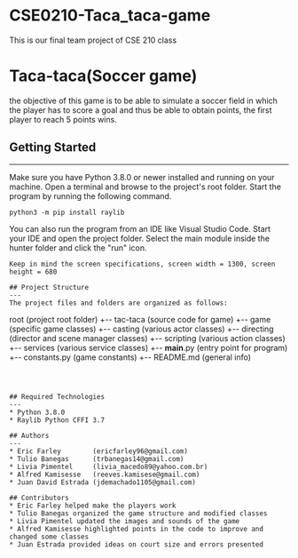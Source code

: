 # CSE0210-Taca_taca-game
This is our final team project of CSE 210 class

# Taca-taca(Soccer game)

the objective of this game is to be able to simulate a soccer field in which the player has to score a goal and thus be able to obtain points, the first player to reach 5 points wins.

## Getting Started
---
Make sure you have Python 3.8.0 or newer installed and running on your machine. Open a terminal and browse to the project's root folder. Start the program by running the following command.
```
python3 -m pip install raylib
```
You can also run the program from an IDE like Visual Studio Code. Start your IDE and open the project folder. Select the main module inside the hunter folder and click the "run" icon.
```
Keep in mind the screen specifications, screen width = 1300, screen height = 680

## Project Structure
---
The project files and folders are organized as follows:
```
root                    (project root folder)
+-- tac-taca            (source code for game)
  +-- game              (specific game classes)
    +-- casting         (various actor classes)
    +-- directing       (director and scene manager classes)
    +-- scripting       (various action classes)
    +-- services        (various service classes)
  +-- __main__.py       (entry point for program)
  +-- constants.py      (game constants)
+-- README.md           (general info)
```



## Required Technologies
---
* Python 3.8.0
* Raylib Python CFFI 3.7

## Authors
---
* Eric Farley        (ericfarley96@gmail.com)
* Tulio Banegas      (trbanegas14@gmail.com)
* Livia Pimentel     (livia_macedo89@yahoo.com.br)
* Alfred Kamisesse   (reeves.kamisese@gmail.com)
* Juan David Estrada (jdemachado1105@gmail.com)

## Contributors 
* Eric Farley helped make the players work
* Tulio Banegas organized the game structure and modified classes
* Livia Pimentel updated the images and sounds of the game
* Alfred Kamisesse highlighted points in the code to improve and changed some classes
* Juan Estrada provided ideas on court size and errors presented
